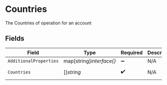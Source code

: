 # Countries

The Countries of operation for an account


## Fields

| Field                    | Type                     | Required                 | Description              | Example                  |
| ------------------------ | ------------------------ | ------------------------ | ------------------------ | ------------------------ |
| `AdditionalProperties`   | map[string]*interface{}* | :heavy_minus_sign:       | N/A                      |                          |
| `Countries`              | []*string*               | :heavy_check_mark:       | N/A                      | United States            |